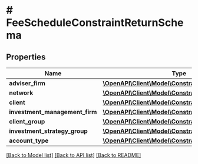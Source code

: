 # # FeeScheduleConstraintReturnSchema

## Properties

Name | Type | Description | Notes
------------ | ------------- | ------------- | -------------
**adviser_firm** | [**\OpenAPI\Client\Model\ConstraintInfoReturnSchema**](ConstraintInfoReturnSchema.md) |  | [optional]
**network** | [**\OpenAPI\Client\Model\ConstraintInfoReturnSchema**](ConstraintInfoReturnSchema.md) |  | [optional]
**client** | [**\OpenAPI\Client\Model\ConstraintInfoReturnSchema**](ConstraintInfoReturnSchema.md) |  | [optional]
**investment_management_firm** | [**\OpenAPI\Client\Model\ConstraintInfoReturnSchema**](ConstraintInfoReturnSchema.md) |  | [optional]
**client_group** | [**\OpenAPI\Client\Model\ConstraintInfoReturnSchema**](ConstraintInfoReturnSchema.md) |  | [optional]
**investment_strategy_group** | [**\OpenAPI\Client\Model\ConstraintInfoReturnSchema**](ConstraintInfoReturnSchema.md) |  | [optional]
**account_type** | [**\OpenAPI\Client\Model\ConstraintInfoReturnSchema**](ConstraintInfoReturnSchema.md) |  | [optional]

[[Back to Model list]](../../README.md#models) [[Back to API list]](../../README.md#endpoints) [[Back to README]](../../README.md)
